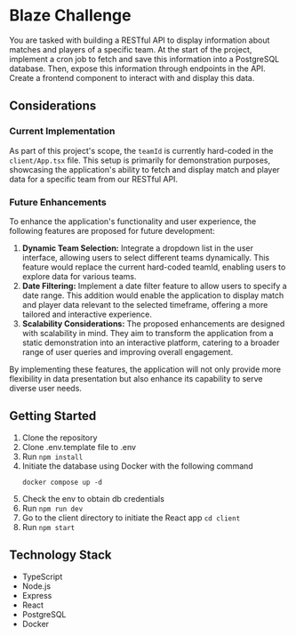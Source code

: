 # Blaze Challenge

You are tasked with building a RESTful API to display information about matches and players of a specific team.
At the start of the project, implement a cron job to fetch and save this information into a PostgreSQL database.
Then, expose this information through endpoints in the API.
Create a frontend component to interact with and display this data.

## Considerations

### Current Implementation

As part of this project's scope, the `teamId` is currently hard-coded in the `client/App.tsx` file. This setup is primarily for demonstration purposes, showcasing the application's ability to fetch and display match and player data for a specific team from our RESTful API.

### Future Enhancements

To enhance the application's functionality and user experience, the following features are proposed for future development:

1. **Dynamic Team Selection:** Integrate a dropdown list in the user interface, allowing users to select different teams dynamically. This feature would replace the current hard-coded teamId, enabling users to explore data for various teams.
2. **Date Filtering:** Implement a date filter feature to allow users to specify a date range. This addition would enable the application to display match and player data relevant to the selected timeframe, offering a more tailored and interactive experience.
3. **Scalability Considerations:** The proposed enhancements are designed with scalability in mind. They aim to transform the application from a static demonstration into an interactive platform, catering to a broader range of user queries and improving overall engagement.

By implementing these features, the application will not only provide more flexibility in data presentation but also enhance its capability to serve diverse user needs.

## Getting Started

1. Clone the repository
2. Clone .env.template file to .env
3. Run `npm install`
4. Initiate the database using Docker with the following command
   ```
   docker compose up -d
   ```
5. Check the env to obtain db credentials
6. Run `npm run dev`
7. Go to the client directory to initiate the React app `cd client`
8. Run `npm start`

## Technology Stack

-  TypeScript
-  Node.js
-  Express
-  React
-  PostgreSQL
-  Docker
